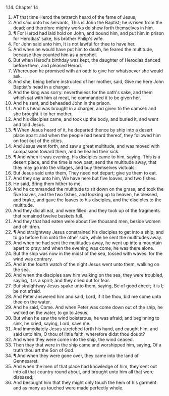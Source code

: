 1.14. Chapter 14
1. AT that time Herod the tetrarch heard of the fame of Jesus,
2. And said unto his servants, This is John the Baptist; he is risen from the dead; and therefore mighty works do shew forth themselves in him.
3. ¶ For Herod had laid hold on John, and bound him, and put him in prison for Herodias' sake, his brother Philip's wife.
4. For John said unto him, It is not lawful for thee to have her.
5. And when he would have put him to death, he feared the multitude, because they counted him as a prophet.
6. But when Herod's birthday was kept, the daughter of Herodias danced before them, and pleased Herod.
7. Whereupon he promised with an oath to give her whatsoever she would ask.
8. And she, being before instructed of her mother, said, Give me here John Baptist's head in a charger.
9. And the king was sorry: nevertheless for the oath's sake, and them which sat with him at meat, he commanded it to be given her.
10. And he sent, and beheaded John in the prison.
11. And his head was brought in a charger, and given to the damsel: and she brought it to her mother.
12. And his disciples came, and took up the body, and buried it, and went and told Jesus.
13. ¶ When Jesus heard of it, he departed thence by ship into a desert place apart: and when the people had heard thereof, they followed him on foot out of the cities.
14. And Jesus went forth, and saw a great multitude, and was moved with compassion toward them, and he healed their sick.
15. ¶ And when it was evening, his disciples came to him, saying, This is a desert place, and the time is now past; send the multitude away, that they may go into the villages, and buy themselves victuals.
16. But Jesus said unto them, They need not depart; give ye them to eat.
17. And they say unto him, We have here but five loaves, and two fishes.
18. He said, Bring them hither to me.
19. And he commanded the multitude to sit down on the grass, and took the five loaves, and the two fishes, and looking up to heaven, he blessed, and brake, and gave the loaves to his disciples, and the disciples to the multitude.
20. And they did all eat, and were filled: and they took up of the fragments that remained twelve baskets full.
21. And they that had eaten were about five thousand men, beside women and children.
22. ¶ And straightway Jesus constrained his disciples to get into a ship, and to go before him unto the other side, while he sent the multitudes away.
23. And when he had sent the multitudes away, he went up into a mountain apart to pray: and when the evening was come, he was there alone.
24. But the ship was now in the midst of the sea, tossed with waves: for the wind was contrary.
25. And in the fourth watch of the night Jesus went unto them, walking on the sea.
26. And when the disciples saw him walking on the sea, they were troubled, saying, It is a spirit; and they cried out for fear.
27. But straightway Jesus spake unto them, saying, Be of good cheer; it is I; be not afraid.
28. And Peter answered him and said, Lord, if it be thou, bid me come unto thee on the water.
29. And he said, Come. And when Peter was come down out of the ship, he walked on the water, to go to Jesus.
30. But when he saw the wind boisterous, he was afraid; and beginning to sink, he cried, saying, Lord, save me.
31. And immediately Jesus stretched forth his hand, and caught him, and said unto him, O thou of little faith, wherefore didst thou doubt?
32. And when they were come into the ship, the wind ceased.
33. Then they that were in the ship came and worshipped him, saying, Of a truth thou art the Son of God.
34. ¶ And when they were gone over, they came into the land of Gennesaret.
35. And when the men of that place had knowledge of him, they sent out into all that country round about, and brought unto him all that were diseased;
36. And besought him that they might only touch the hem of his garment: and as many as touched were made perfectly whole.

